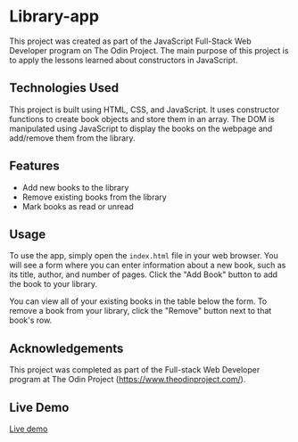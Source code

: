# Library-app

This project was created as part of the JavaScript Full-Stack Web Developer program on The Odin Project. The main purpose of this project is to apply the lessons learned about constructors in JavaScript.

## Technologies Used

This project is built using HTML, CSS, and JavaScript. It uses constructor functions to create book objects and store them in an array. The DOM is manipulated using JavaScript to display the books on the webpage and add/remove them from the library.

## Features

- Add new books to the library
- Remove existing books from the library
- Mark books as read or unread

## Usage

To use the app, simply open the `index.html` file in your web browser. You will see a form where you can enter information about a new book, such as its title, author, and number of pages. Click the "Add Book" button to add the book to your library.

You can view all of your existing books in the table below the form. To remove a book from your library, click the "Remove" button next to that book's row.

## Acknowledgements

This project was completed as part of the Full-stack Web Developer program at The Odin Project (https://www.theodinproject.com/).


## Live Demo

[Live demo](https://uwancha.github.io/Library-app/)